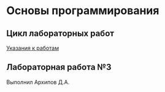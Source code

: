 # Основы программирования
## Цикл лабораторных работ

[Указания к работам](resources/directions.md)

## Лабораторная работа №3
Выполнил Архипов Д.А.
